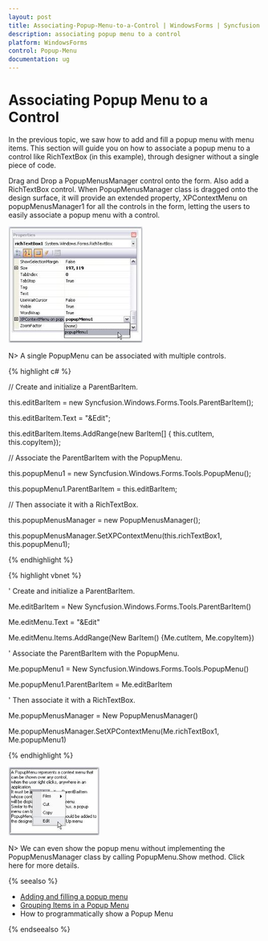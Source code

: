 ```yaml
---
layout: post
title: Associating-Popup-Menu-to-a-Control | WindowsForms | Syncfusion
description: associating popup menu to a control
platform: WindowsForms
control: Popup-Menu
documentation: ug
---
```


# Associating Popup Menu to a Control

In the previous topic, we saw how to add and fill a popup menu with menu items. This section will guide you on how to associate a popup menu to a control like RichTextBox (in this example), through designer without a single piece of code. 

Drag and Drop a PopupMenusManager control onto the form. Also add a RichTextBox control. When PopupMenusManager class is dragged onto the design surface, it will provide an extended property, XPContextMenu on popupMenusManager1 for all the controls in the form, letting the users to easily associate a popup menu with a control. 

![](Associating-Popup-Menu-to-a-Control_images/Associating-Popup-Menu-to-a-Control_img1.jpeg)




N> A single PopupMenu can be associated with multiple controls.



{% highlight c# %}

// Create and initialize a ParentBarItem.

this.editBarItem = new Syncfusion.Windows.Forms.Tools.ParentBarItem();

this.editBarItem.Text = "&Edit";

this.editBarItem.Items.AddRange(new BarItem[] { this.cutItem, this.copyItem});



// Associate the ParentBarItem with the PopupMenu.

this.popupMenu1 = new Syncfusion.Windows.Forms.Tools.PopupMenu();

this.popupMenu1.ParentBarItem = this.editBarItem;



// Then associate it with a RichTextBox.

this.popupMenusManager = new PopupMenusManager();

this.popupMenusManager.SetXPContextMenu(this.richTextBox1, this.popupMenu1);


{% endhighlight  %}


{% highlight vbnet %}

' Create and initialize a ParentBarItem.

Me.editBarItem = New Syncfusion.Windows.Forms.Tools.ParentBarItem()

Me.editMenu.Text = "&Edit"

Me.editMenu.Items.AddRange(New BarItem() {Me.cutItem, Me.copyItem})



' Associate the ParentBarItem with the PopupMenu.

Me.popupMenu1 = New Syncfusion.Windows.Forms.Tools.PopupMenu()

Me.popupMenu1.ParentBarItem = Me.editBarItem



' Then associate it with a RichTextBox.

Me.popupMenusManager = New PopupMenusManager()

Me.popupMenusManager.SetXPContextMenu(Me.richTextBox1, Me.popupMenu1)

{% endhighlight  %}


![](Associating-Popup-Menu-to-a-Control_images/Associating-Popup-Menu-to-a-Control_img3.jpeg)



N> We can even show the popup menu without implementing the PopupMenusManager class by calling PopupMenu.Show method. Click here for more details.

{% seealso %}

* [Adding and filling a popup menu](http://help.syncfusion.com/windowsforms/popupmenu/adding-and-filling-a-popupmenu)
* [Grouping Items in a Popup Menu](http://help.syncfusion.com/windowsforms/popupmenu/grouping-items-in-a-popup-menu)
* How to programmatically show a Popup Menu

{% endseealso %}